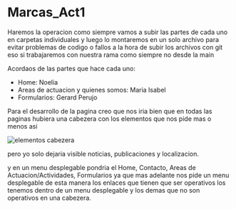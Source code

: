 # Marcas_Act1

Haremos la operacion como siempre vamos a subir las partes de cada uno en carpetas individuales y luego lo montaremos en un solo archivo para evitar problemas de codigo o fallos a la hora de subir los archivos con git eso si trabajaremos con nuestra rama como siempre no desde la main

Acordaos de las partes que hace cada uno:
  - Home: Noelia
  - Areas de actuacion y quienes somos: Maria Isabel
  - Formularios: Gerard Perujo
  
  Para el desarrollo de la pagina creo que nos iria bien que en todas las paginas hubiera una cabezera con los elementos que nos pide mas o menos asi 
  
![elementos cabezera](https://user-images.githubusercontent.com/123024245/230712653-fae31b17-fc06-49e8-912c-dfc2d169363c.png)

pero yo solo dejaria visible noticias, publicaciones y localizacion.

y en un menu desplegable pondria el Home, Contacto, Areas de Actuacion/Actividades, Formularios ya que mas adelante nos pide un menu desplegable de esta manera los enlaces que tienen que ser operativos los tenemos dentro de un menu desplegable y los demas que no son operativos en una cabezera.

